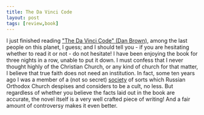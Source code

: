 ```yaml
---
title: The Da Vinci Code
layout: post
tags: [review,book]
---
```


I just finished reading ["The Da Vinci Code" (Dan Brown)](http://www.amazon.com/exec/obidos/tg/detail/-/0385504209/),
among the last people on this planet, I guess; and I should tell you -
if you are hesitating whether to read it or not - do not hesitate! I
have been enjoying the book for three nights in a row, unable to put it
down. I must confess that I never thought highly of the Christian
Church, or any kind of church for that matter, I believe that true faith
does not need an institution. In fact, some ten years ago I was a member
of a (not so secret) [society](http://www.agniyoga.org/ay_info.html) of
sorts which Russian Orthodox Church despises and considers to be a cult,
no less. But regardless of whether you believe the facts laid out in the
book are accurate, the novel itself is a very well crafted piece of
writing! And a fair amount of controversy makes it even better.

